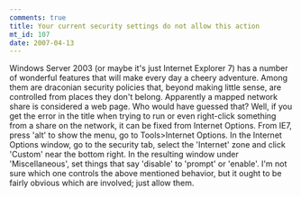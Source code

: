 ```yaml
--- 
comments: true
title: Your current security settings do not allow this action
mt_id: 107
date: 2007-04-13
---
```

Windows Server 2003 (or maybe it's just Internet Explorer 7) has a number of wonderful features that will make every day a cheery adventure.  Among them are draconian security policies that, beyond making little sense, are controlled from places they don't belong.  Apparently a mapped network share is considered a web page.  Who would have guessed that?  Well, if you get the error in the title when trying to run or even right-click something from a share on the network, it can be fixed from Internet Options.  From IE7, press 'alt' to show the menu, go to Tools>Internet Options.  In the Internet Options window, go to the security tab, select the 'Internet' zone and click 'Custom' near the bottom right.  In the resulting window under 'Miscellaneous', set things that say 'disable' to 'prompt' or 'enable'.  I'm not sure which one controls the above mentioned behavior, but it ought to be fairly obvious which are involved; just allow them. 
